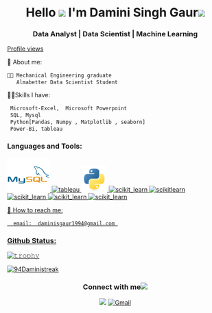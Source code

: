 <h1 align="center">Hello <img src="https://raw.githubusercontent.com/JayantGoel001/JayantGoel001/master/GIF/Earth.gif" width="24px"> I'm Damini Singh Gaur<img src="https://raw.githubusercontent.com/MartinHeinz/MartinHeinz/master/wave.gif" width="30px">
  </h1>
<h3 align="center">Data Analyst | Data Scientist | Machine Learning</h3>

[Profile views](https://gpvc.arturio.dev/94Damini)

 👀 About me:
 
    🧑‍🎓 Mechanical Engineering graduate
       Almabetter Data Scientist Student
    
     
  👩‍💻Skills I have:
  
     Microsoft-Excel,  Microsoft Powerpoint
     SQL, Mysql  
     Python[Pandas, Numpy , Matplotlib , seaborn]
     Power-Bi, tableau
     
  <h3 align="left">Languages and Tools:</h3>
  

</a><a href="https://github.com/94Damini/Data-Science-and-Machine-Learning-Practice" target="_blank"> <img src="https://raw.githubusercontent.com/devicons/devicon/master/icons/mysql/mysql-original-wordmark.svg" alt="mysql" width="100" height="80"/>            </a><a href="https://public.tableau.com/app/profile/Damini singh gaur" target="_blank"> <img src="https://cdn.worldvectorlogo.com/logos/tableau-logo.svg" alt="tableau" width="100" height="80"/>  </a> <a href="https://github.com/94Damini/Data-Science-and-Machine-Learning-Practice" target="_blank"> <img src="https://raw.githubusercontent.com/devicons/devicon/master/icons/python/python-original.svg" alt="python" width="60" height="60"/> </a> <a href="https://github.com/94Damini/Data-Science-and-Machine-Learning-Practice" target="_blank"> <img src="https://numpy.org/images/twitter-image.jpg" alt="scikit_learn" width="100" height="50"/> </a> <a href="https://github.com/soopertramp/Data-Science-and-Machine-Learning-Practice" target="_blank"> <img src="https://www.kindpng.com/picc/m/574-5747046_python-pandas-logo-transparent-hd-png-download.png" alt="scikitlearn" width="120" height="50"/> </a> <a href="https://github.com/94Damini/Data-Science-and-Machine-Learning-Practice" target="_blank"> <img src="https://www.davecwright.org/files/sps-files/figures/dave/scipy.png" alt="scikit_learn" width="120" height="50"/> </a> <a href="https://github.com/soopertramp/Data-Science-and-Machine-Learning-Practice" target="_blank"> <img src="https://miro.medium.com/max/805/1*aUSZsGFCMPNYCkQygs4aGQ.jpeg" alt="scikit_learn" width="160" height="50"/> </a> <a href="https://github.com/94Damini/Data-Science-and-Machine-Learning-Practice" target="_blank"> <img src="https://jorisvandenbossche.github.io/2018_DigiCosme_Software_Day/img/sklearn_logo.png" alt="scikit_learn" width="120" height="50"/> 
  <br>
     
     
   📧 How to reach me:
  
      email:  daminisgaur1994@gmail.com 

 

<h3 align="left"> Github Status:</h3>
  
![𝚝𝚛𝚘𝚙𝚑𝚢](https://github-profile-trophy.vercel.app/?username=94Damini&column=9&margin-w=10&margin-h=10&no-bg=true&no-frame=true&theme=juicyfresh)
  
  
 
  <p align="left">
    <a href="https://github.com/94Damini/github-readme-streak-stats">
        <img title="🔥 Get streak stats for your profile at git.io/streak-stats" alt="94Daministreak"  img height="140em"src="https://github-readme-streak-stats.herokuapp.com/?user=94Damini&theme=black-ice&hide_border=true&stroke=0000&background=060A0CD0"/>
    </a>


  <div align="center">
<h3> Connect with me<a href="https://gifyu.com/image/Zy2f"><img src="https://github.com/milaan9/milaan9/blob/main/Handshake.gif" width="60"></a>
</h3> 
  
<p align="left">

<a href = "https://www.linkedin.com/in/damini-singh-gaur-511145243/"><img src="https://img.icons8.com/fluent/48/000000/linkedin.png"/></a> 
<a href="mailto:daminisgaur1994@gmail.com" target="_blank"><img alt="Gmail" width="25px"    
src="https://github.com/TheDudeThatCode/TheDudeThatCode/blob/master/Assets/Gmail.svg"></a> 
  
